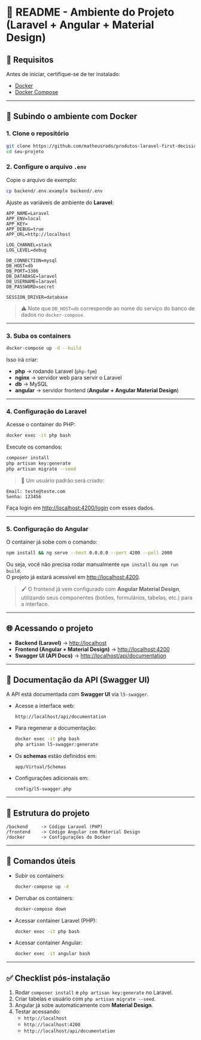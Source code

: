 # 📌 README - Ambiente do Projeto (Laravel + Angular + Material Design)

## 🚀 Requisitos
Antes de iniciar, certifique-se de ter instalado:
- [Docker](https://docs.docker.com/get-docker/)
- [Docker Compose](https://docs.docker.com/compose/install/)

---

## 🐳 Subindo o ambiente com Docker

### 1. Clone o repositório
```bash
git clone https://github.com/matheusrods/produtos-laravel-first-decision.git
cd seu-projeto
```

### 2. Configure o arquivo `.env`
Copie o arquivo de exemplo:
```bash
cp backend/.env.example backend/.env
```

Ajuste as variáveis de ambiente do **Laravel**:
```env
APP_NAME=Laravel
APP_ENV=local
APP_KEY=
APP_DEBUG=true
APP_URL=http://localhost

LOG_CHANNEL=stack
LOG_LEVEL=debug

DB_CONNECTION=mysql
DB_HOST=db
DB_PORT=3306
DB_DATABASE=laravel
DB_USERNAME=laravel
DB_PASSWORD=secret

SESSION_DRIVER=database
```

> ⚠️ Note que `DB_HOST=db` corresponde ao nome do serviço do banco de dados no `docker-compose`.

---

### 3. Suba os containers
```bash
docker-compose up -d --build
```

Isso irá criar:
- **php** → rodando Laravel (`php-fpm`)
- **nginx** → servidor web para servir o Laravel
- **db** → MySQL
- **angular** → servidor frontend (**Angular + Angular Material Design**)

---

### 4. Configuração do Laravel
Acesse o container do PHP:
```bash
docker exec -it php bash
```

Execute os comandos:
```bash
composer install
php artisan key:generate
php artisan migrate --seed
```

> 🔑 Um usuário padrão será criado:
```
Email: teste@teste.com
Senha: 123456
```
Faça login em [http://localhost:4200/login](http://localhost:4200/login) com esses dados.

---

### 5. Configuração do Angular
O container já sobe com o comando:
```bash
npm install && ng serve --host 0.0.0.0 --port 4200 --poll 2000
```

Ou seja, você não precisa rodar manualmente `npm install` ou `npm run build`.  
O projeto já estará acessível em [http://localhost:4200](http://localhost:4200).

> 🖌️ O frontend já vem configurado com **Angular Material Design**, utilizando seus componentes (botões, formulários, tabelas, etc.) para a interface.

---

## 🌐 Acessando o projeto
- **Backend (Laravel)** → [http://localhost](http://localhost)  
- **Frontend (Angular + Material Design)** → [http://localhost:4200](http://localhost:4200)  
- **Swagger UI (API Docs)** → [http://localhost/api/documentation](http://localhost/api/documentation)  

---

## 📖 Documentação da API (Swagger UI)

A API está documentada com **Swagger UI** via `l5-swagger`.

- Acesse a interface web:
  ```
  http://localhost/api/documentation
  ```

- Para regenerar a documentação:
  ```bash
  docker exec -it php bash
  php artisan l5-swagger:generate
  ```

- Os **schemas** estão definidos em:
  ```
  app/Virtual/Schemas
  ```

- Configurações adicionais em:
  ```
  config/l5-swagger.php
  ```

---

## 📂 Estrutura do projeto
```
/backend     -> Código Laravel (PHP)
/frontend    -> Código Angular com Material Design
/docker      -> Configurações do Docker
```

---

## 🔧 Comandos úteis
- Subir os containers:
  ```bash
  docker-compose up -d
  ```
- Derrubar os containers:
  ```bash
  docker-compose down
  ```
- Acessar container Laravel (PHP):
  ```bash
  docker exec -it php bash
  ```
- Acessar container Angular:
  ```bash
  docker exec -it angular bash
  ```

---

## ✅ Checklist pós-instalação
1. Rodar `composer install` e `php artisan key:generate` no Laravel.
2. Criar tabelas e usuário com `php artisan migrate --seed`.
3. Angular já sobe automaticamente com **Material Design**.
4. Testar acessando:
   - `http://localhost`
   - `http://localhost:4200`
   - `http://localhost/api/documentation`
